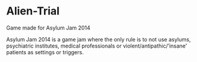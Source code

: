 Alien-Trial
===========

Game made for Asylum Jam 2014

Asylum Jam 2014 is a game jam where the only rule is to not use asylums, psychiatric institutes, medical professionals or violent/antipathic/’insane’ patients as settings or triggers. 

